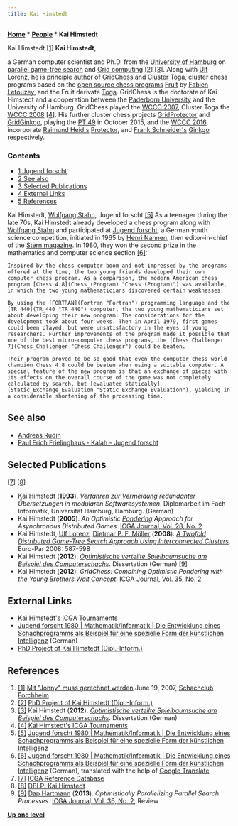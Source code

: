 ```yaml
---
title: Kai Himstedt
---
```

**[Home](Home "Home") \* [People](People "People") \* Kai Himstedt**



 [](http://www.schachclub-forchheim.de/aktuelles/archives/605-Mit-Jonny-muss-gerechnet-werden.html) Kai Himstedt <a id="cite-note-1" href="#cite-ref-1">[1]</a> 
**Kai Himstedt**,  

a German computer scientist and Ph.D. from the [University of Hamburg](University_of_Hamburg "University of Hamburg") on [parallel game-tree search](Parallel_Search "Parallel Search") and [Grid computing](https://en.wikipedia.org/wiki/Grid_computing) <a id="cite-note-2" href="#cite-ref-2">[2]</a> <a id="cite-note-3" href="#cite-ref-3">[3]</a>. Along with [Ulf Lorenz](Ulf_Lorenz "Ulf Lorenz"), he is principle author of [GridChess](GridChess "GridChess") and [Cluster Toga](Cluster_Toga "Cluster Toga"), cluster chess programs based on the [open source chess programs](Category:Open_Source "Category:Open Source") [Fruit](Fruit "Fruit") by [Fabien Letouzey](Fabien_Letouzey "Fabien Letouzey"), and the Fruit derivate [Toga](Toga "Toga"). GridChess is the doctorate of Kai Himstedt and a cooperation between the [Paderborn University](Paderborn_University "Paderborn University") and the University of Hamburg. GridChess played the [WCCC 2007](WCCC_2007 "WCCC 2007"), Cluster Toga the [WCCC 2008](WCCC_2008 "WCCC 2008") <a id="cite-note-4" href="#cite-ref-4">[4]</a>. His further cluster chess projects [GridProtector](GridProtector "GridProtector") and [GridGinkgo](GridGinkgo "GridGinkgo"), playing the [PT 49](PT_49 "PT 49") in October 2015, and the [WCCC 2016](WCCC_2016 "WCCC 2016"), incorporate [Raimund Heid's](Raimund_Heid "Raimund Heid") [Protector](Protector "Protector"), and [Frank Schneider's](Frank_Schneider "Frank Schneider") [Ginkgo](Ginkgo "Ginkgo") respectively. 




### Contents


* [1 Jugend forscht](#jugend-forscht)
* [2 See also](#see-also)
* [3 Selected Publications](#selected-publications)
* [4 External Links](#external-links)
* [5 References](#references)






 [](https://www.jugend-forscht.de/projektdatenbank/die-entwicklung-eines-schachprogramms-als-beispiel-fuer-eine-spezielle-form-der-kuenstlichen-intelligenz.html) Kai Himstedt, [Wolfgang Stahn](index.php?title=Wolfgang_Stahn&action=edit&redlink=1 "Wolfgang Stahn (page does not exist)"), Jugend forscht <a id="cite-note-5" href="#cite-ref-5">[5]</a> 
As a teenager during the late 70s, Kai Himstedt already developed a chess program along with [Wolfgang Stahn](index.php?title=Wolfgang_Stahn&action=edit&redlink=1 "Wolfgang Stahn (page does not exist)") and participated at [Jugend forscht](https://en.wikipedia.org/wiki/Jugend_forscht), a German youth science competition, initiated in 1965 by [Henri Nannen](https://en.wikipedia.org/wiki/Henri_Nannen), then editor-in-chief of the [Stern magazine](https://en.wikipedia.org/wiki/Stern_%28magazine%29). In 1980, they won the second prize in the mathematics and computer science section <a id="cite-note-6" href="#cite-ref-6">[6]</a>:




```
Inspired by the chess computer boom and not impressed by the programs offered at the time, the two young friends developed their own computer chess program. As a comparison, the modern American chess program [Chess 4.8](Chess_(Program) "Chess (Program)") was available, in which the two young mathematicians discovered certain weaknesses. 

```


```
By using the [FORTRAN](Fortran "Fortran") programming language and the [TR 440](TR_440 "TR 440") computer, the two young mathematicians set about developing their new program. The considerations for the development took about four weeks. Then in April 1979, first games could been played, but were unsatisfactory in the eyes of young researchers. Further improvements of the program made it possible that one of the best micro-computer chess prograns, the [Chess Challenger 7](Chess_Challenger "Chess Challenger") could be beaten. 

```


```
Their program proved to be so good that even the computer chess world champion Chess 4.8 could be beaten when using a suitable computer. A special feature of the new program is that an exchange of pieces with its effects on the overall course of the game was not completely calculated by search, but [evaluated statically](Static_Exchange_Evaluation "Static Exchange Evaluation"), yielding in a considerable shortening of the processing time. 

```

## See also


* [Andreas Rudin](Andreas_Rudin "Andreas Rudin")
* [Paul Erich Frielinghaus - Kalah - Jugend forscht](Kalah#Jugendforscht "Kalah")


## Selected Publications


<a id="cite-note-7" href="#cite-ref-7">[7]</a> <a id="cite-note-8" href="#cite-ref-8">[8]</a>



* Kai Himstedt (**1993**). *Verfahren zur Vermeidung redundanter Übersetzungen in modularen Softwaresystemen*. Diplomarbeit im Fach Informatik, Universität Hamburg, Hamburg. (German)
* Kai Himstedt (**2005**). *An Optimistic [Pondering](Pondering "Pondering") Approach for Asynchronous Distributed Games*. [ICGA Journal, Vol. 28, No. 2](ICGA_Journal#28_2 "ICGA Journal")
* Kai Himstedt, [Ulf Lorenz](Ulf_Lorenz "Ulf Lorenz"), [Dietmar P. F. Möller](http://www.informatik.uni-hamburg.de/TIS/index.php) (**2008**). *[A Twofold Distributed Game-Tree Search Approach Using Interconnected Clusters](http://www.springerlink.com/content/2471845u5w6j1211/)*. Euro-Par 2008: 587-598
* Kai Himstedt (**2012**). *[Optimistische verteilte Spielbaumsuche am Beispiel des Computerschachs](http://www.shaker.de/de/content/catalogue/index.asp?ID=8&ISBN=978-3-8440-0803-6)*. Dissertation (German) <a id="cite-note-9" href="#cite-ref-9">[9]</a>
* Kai Himstedt (**2012**). *GridChess: Combining Optimistic Pondering with the Young Brothers Wait Concept*. [ICGA Journal, Vol. 35, No. 2](ICGA_Journal#35_2 "ICGA Journal")


## External Links


* [Kai Himstedt's ICGA Tournaments](https://www.game-ai-forum.org/icga-tournaments/person.php?id=512)
* [Jugend forscht 1980 | Mathematik/Informatik | Die Entwicklung eines Schachprogramms als Beispiel für eine spezielle Form der künstlichen Intelligenz](https://www.jugend-forscht.de/projektdatenbank/die-entwicklung-eines-schachprogramms-als-beispiel-fuer-eine-spezielle-form-der-kuenstlichen-intelligenz.html) (German)
* [PhD Project of Kai Himstedt (Dipl.-Inform.)](http://www.informatik.uni-hamburg.de/TIS/index.php/de/projekte/phd-projects/79/)


## References


1. <a id="cite-ref-1" href="#cite-note-1">[1]</a> [Mit "Jonny" muss gerechnet werden](http://www.schachclub-forchheim.de/aktuelles/archives/605-Mit-Jonny-muss-gerechnet-werden.html) June 19, 2007, [Schachclub Forchheim](http://www.schachclub-forchheim.de/)
2. <a id="cite-ref-2" href="#cite-note-2">[2]</a> [PhD Project of Kai Himstedt (Dipl.-Inform.)](http://www.informatik.uni-hamburg.de/TIS/index.php/de/projekte/phd-projects/79/)
3. <a id="cite-ref-3" href="#cite-note-3">[3]</a> Kai Himstedt (**2012**). *[Optimistische verteilte Spielbaumsuche am Beispiel des Computerschachs](http://www.shaker.de/de/content/catalogue/index.asp?ID=8&ISBN=978-3-8440-0803-6)*. Dissertation (German)
4. <a id="cite-ref-4" href="#cite-note-4">[4]</a> [Kai Himstedt's ICGA Tournaments](https://www.game-ai-forum.org/icga-tournaments/person.php?id=512)
5. <a id="cite-ref-5" href="#cite-note-5">[5]</a> [Jugend forscht 1980 | Mathematik/Informatik | Die Entwicklung eines Schachprogramms als Beispiel für eine spezielle Form der künstlichen Intelligenz](https://www.jugend-forscht.de/projektdatenbank/die-entwicklung-eines-schachprogramms-als-beispiel-fuer-eine-spezielle-form-der-kuenstlichen-intelligenz.html)
6. <a id="cite-ref-6" href="#cite-note-6">[6]</a> [Jugend forscht 1980 | Mathematik/Informatik | Die Entwicklung eines Schachprogramms als Beispiel für eine spezielle Form der künstlichen Intelligenz](https://www.jugend-forscht.de/projektdatenbank/die-entwicklung-eines-schachprogramms-als-beispiel-fuer-eine-spezielle-form-der-kuenstlichen-intelligenz.html) (German), translated with the help of [Google Translate](https://en.wikipedia.org/wiki/Google_Translate)
7. <a id="cite-ref-7" href="#cite-note-7">[7]</a> [ICGA Reference Database](ICGA_Journal#RefDB "ICGA Journal")
8. <a id="cite-ref-8" href="#cite-note-8">[8]</a> [DBLP: Kai Himstedt](http://www.informatik.uni-trier.de/~ley/db/indices/a-tree/h/Himstedt:Kai.html)
9. <a id="cite-ref-9" href="#cite-note-9">[9]</a> [Dap Hartmann](Dap_Hartmann "Dap Hartmann") (**2013**). *Optimistically Parallelizing Parallel Search Processes*. [ICGA Journal, Vol. 36, No. 2](ICGA_Journal#36_2 "ICGA Journal"), Review

**[Up one level](People "People")**







 
